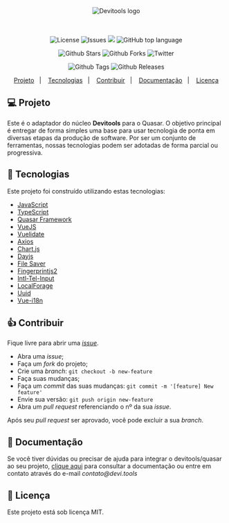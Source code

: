 <div align="center">
  <img alt="Devitools logo" src="https://devi.tools/images/logo-horizontal.png" />
</div>
<br>
<br>


<p align="center">
  <a href="#" style="text-decoration: none">
    <img alt="License" src="https://img.shields.io/github/license/devitools/quasar?color=34CB79" />
  </a>
  <a href="https://github.com/devitools/quasar/issues" style="text-decoration: none" target="_blank">
    <img alt="Issues" src="https://img.shields.io/github/issues/devitools/quasar?color=34CB79" />
  </a>
    <a href="https://github.com/devitools/quasar/graphs/contributors" style="text-decoration: none" target="_blank">
    <img src="https://img.shields.io/github/contributors/devitools/quasar?color=34CB79" />
  </a>
  <a href="#" style="text-decoration: none">
    <img alt="GitHub top language" src="https://img.shields.io/github/languages/top/devitools/quasar?color=34CB79" />
  </a>
</p>

<p align="center">
  <a href="https://github.com/devitools/quasar/stargazers" style="text-decoration: none" target="_blank">
    <img alt="Github Stars" src="https://img.shields.io/github/stars/devitools/quasar?style=social" />
  </a>
  <a href="https://github.com/devitools/quasar/network/members" style="text-decoration: none" target="_blank">
    <img alt="Github Forks" src="https://img.shields.io/github/forks/devitools/quasar?style=social" />
  </a>
  <a href="https://twitter.com/devitools" style="text-decoration: none" target="_blank">
    <img alt="Twitter" src="https://img.shields.io/twitter/follow/devitools?label=Twitter&style=social" />
  </a>
</p>

<p align="center">
  <a href="https://github.com/devitools/quasar/tags" style="text-decoration: none" target="_blank">
    <img alt="Github Tags" src="https://img.shields.io/github/v/tag/devitools/quasar.svg?logo=github" />
  </a>
  <a href="https://github.com/devitools/quasar/releases" style="text-decoration: none" target="_blank">
    <img alt="Github Releases" src="https://img.shields.io/github/last-commit/devitools/quasar.svg?label=Updated&logo=github&maxAge=600" />
  </a>
</p>

<p align="center">
 <a href="#projeto">Projeto</a>&nbsp;&nbsp;&nbsp;|&nbsp;&nbsp;&nbsp;
  <a href="#rocket-tecnologias">Tecnologias</a>&nbsp;&nbsp;&nbsp;|&nbsp;&nbsp;&nbsp;
  <a href="#contribuir">Contribuir</a>&nbsp;&nbsp;&nbsp;|&nbsp;&nbsp;&nbsp;
  <a href="#+1-documentacao">Documentação</a>&nbsp;&nbsp;&nbsp;|&nbsp;&nbsp;&nbsp;
  <a href="#memo-licença">Licença</a>
</p>

## 💻 Projeto

Este é o adaptador do núcleo **Devitools** para o Quasar. O objetivo principal é entregar de forma simples uma base para usar tecnologia de ponta em diversas etapas da produção de software. Por ser um conjunto de ferramentas, nossas tecnologias podem ser adotadas de forma parcial ou progressiva.

## :rocket: Tecnologias

Este projeto foi construído utilizando estas tecnologias:

- [JavaScript](https://developer.mozilla.org/pt-BR/docs/Web/JavaScript)
- [TypeScript](https://github.com/Microsoft/TypeScript)
- [Quasar Framework](https://quasar.dev/)
- [VueJS](https://vuejs.org/)
- [Vuelidate](https://vuelidate.js.org/)
- [Axios](https://github.com/axios/axios)
- [Chart.js](https://github.com/chartjs/Chart.js)
- [Dayjs](https://github.com/iamkun/dayjs)
- [File Saver](https://github.com/eligrey/FileSaver.js)
- [Fingerprintjs2](https://github.com/fingerprintjs/fingerprintjs2)
- [Intl-Tel-Input](https://github.com/jackocnr/intl-tel-input)
- [LocalForage](https://github.com/localForage/localForage)
- [Uuid](https://github.com/uuidjs/uuid)
- [Vue-i18n](https://github.com/kazupon/vue-i18n)

## 👍 Contribuir

Fique livre para abrir uma [_issue_](https://github.com/devitools/quasar/issues).

- Abra uma _issue_;
- Faça um _fork_ do projeto;
- Crie uma _branch_: `git checkout -b new-feature`
- Faça suas mudanças;
- Faça um _commit_ das suas mudanças: `git commit -m '[feature] New feature'`
- Envie sua versão: `git push origin new-feature`
- Abra um _pull request_ referenciando o nº da sua _issue_.

Após seu _pull request_ ser aprovado, você pode excluir a sua _branch_.

## 🤔 Documentação
Se você tiver dúvidas ou precisar de ajuda para integrar o devitools/quasar ao seu projeto, [clique aqui](https://docs.devi.tools/) para consultar a documentação ou entre em contato através do e-mail _contato@devi.tools_

## :memo: Licença

Este projeto está sob licença MIT.
